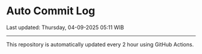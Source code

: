 # Auto Commit Log

Last updated: Thursday, 04-09-2025 05:11 WIB

---

This repository is automatically updated every 2 hour using GitHub Actions.
